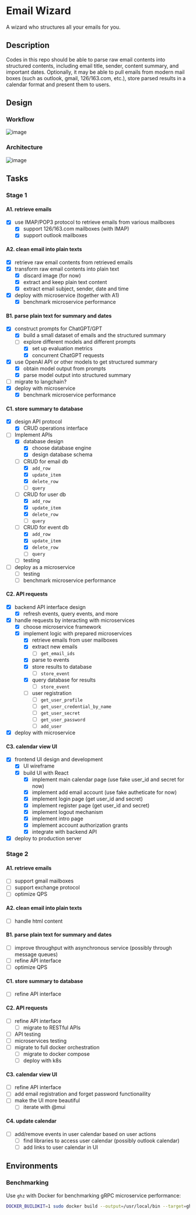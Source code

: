 # Email Wizard

A wizard who structures all your emails for you.

## Description

Codes in this repo should be able to parse raw email contents into structured contents, including email title, sender, content summary, and important dates. Optionally, it may be able to pull emails from modern mail boxes (such as outlook, gmail, 126/163.com, etc.), store parsed results in a calendar format and present them to users.

## Design

### Workflow

![image](assets/workflow.drawio.svg)

### Architecture

![image](assets/architecture.drawio.svg)

## Tasks

### Stage 1

#### A1. retrieve emails

- [x] use IMAP/POP3 protocol to retrieve emails from various mailboxes
  - [x] support 126/163.com mailboxes (with IMAP)
  - [x] support outlook mailboxes

#### A2. clean email into plain texts

- [x] retrieve raw email contents from retrieved emails
- [x] transform raw email contents into plain text
  - [x] discard image (for now)
  - [x] extract and keep plain text content
  - [x] extract email subject, sender, date and time
- [x] deploy with microservice (together with A1)
  - [x] benchmark microservice performance

#### B1. parse plain text for summary and dates

- [x] construct prompts for ChatGPT/GPT
  - [x] build a small dataset of emails and the structured summary
  - [ ] explore different models and different prompts
    - [x] set up evaluation metrics
    - [x] concurrent ChatGPT requests
- [x] use OpenAI API or other models to get structured summary
  - [x] obtain model output from prompts
  - [x] parse model output into structured summary
- [ ] migrate to langchain?
- [x] deploy with microservice
  - [x] benchmark microservice performance

#### C1. store summary to database

- [x] design API protocol
  - [x] CRUD operations interface
- [ ] Implement APIs
  - [x] database design
    - [x] choose database engine
    - [x] design database schema
  - [ ] CRUD for email db
    - [x] `add_row`
    - [x] `update_item`
    - [x] `delete_row`
    - [ ] `query`
  - [ ] CRUD for user db
    - [x] `add_row`
    - [x] `update_item`
    - [x] `delete_row`
    - [ ] `query`
  - [ ] CRUD for event db
    - [x] `add_row`
    - [x] `update_item`
    - [x] `delete_row`
    - [ ] `query`
    <!-- - [ ] `execute` -->
  - [ ] testing
- [ ] deploy as a microservice
  - [ ] testing
  - [ ] benchmark microservice performance

#### C2. API requests

- [x] backend API interface design
  - [x] refresh events, query events, and more
- [x] handle requests by interacting with microservices
  - [x] choose microservice framework
  - [x] implement logic with prepared microservices
    - [x] retrieve emails from user mailboxes
    - [x] extract new emails
      - [ ] `get_email_ids`
    - [x] parse to events
    - [x] store results to database
      - [ ] `store_event`
    - [x] query database for results
      - [ ] `store_event`
    - [ ] user registration
      - [ ] `get_user_profile`
      - [ ] `get_user_credential_by_name`
      - [ ] `get_user_secret`
      - [ ] `get_user_password`
      - [ ] `add_user`
- [x] deploy with microservice

#### C3. calendar view UI

- [x] frontend UI design and development
  - [x] UI wireframe
  - [x] build UI with React
    - [x] implement main calendar page (use fake user_id and secret for now)
    - [x] implement add email account (use fake autheticate for now)
    - [x] implement login page (get user_id and secret)
    - [x] implement register page (get user_id and secret)
    - [x] implement logout mechanism
    - [x] implement intro page
    - [x] implement account authorization grants
    - [x] integrate with backend API
- [x] deploy to production server

### Stage 2

#### A1. retrieve emails

- [ ] support gmail mailboxes
- [ ] support exchange protocol
- [ ] optimize QPS

#### A2. clean email into plain texts

- [ ] handle html content

#### B1. parse plain text for summary and dates

- [ ] improve throughput with asynchronous service (possibly through message queues)
- [ ] refine API interface
- [ ] optimize QPS

#### C1. store summary to database

- [ ] refine API interface

#### C2. API requests

- [ ] refine API interface
  - [ ] migrate to RESTful APIs
- [ ] API testing
- [ ] microservices testing
- [ ] migrate to full docker orchestration
  - [ ] migrate to docker compose
  - [ ] deploy with k8s

#### C3. calendar view UI

- [ ] refine API interface
- [ ] add email registration and forget password functionaility
- [ ] make the UI more beautiful
  - [ ] iterate with @mui

#### C4. update calendar

- [ ] add/remove events in user calendar based on user actions
  - [ ] find libraries to access user calendar (possibly outlook calendar)
  - [ ] add links to user calendar in UI

## Environments

### Benchmarking

Use `ghz` with Docker for benchmarking gRPC microservice performance:

```bash
DOCKER_BUILDKIT=1 sudo docker build --output=/usr/local/bin --target=ghz-binary-built https://github.com/bojand/ghz.git
```

